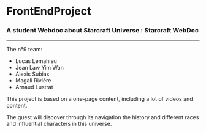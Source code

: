 # FrontEndProject
### A student Webdoc about Starcraft Universe : Starcraft WebDoc

---

The n°9 team:

* Lucas Lemahieu
* Jean Law Yim Wan
* Alexis Subias
* Magali Rivière
* Arnaud Lustrat


This project is based on a one-page content, including a lot of videos and content.

The guest will discover through its navigation the history and different races and influential characters in this universe.
